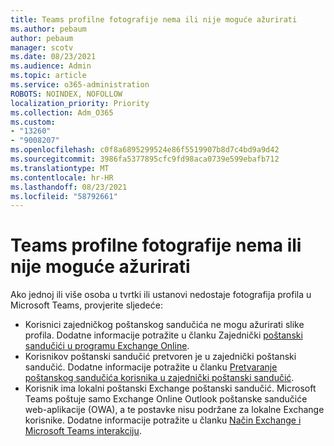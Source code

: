 ```yaml
---
title: Teams profilne fotografije nema ili nije moguće ažurirati
ms.author: pebaum
author: pebaum
manager: scotv
ms.date: 08/23/2021
ms.audience: Admin
ms.topic: article
ms.service: o365-administration
ROBOTS: NOINDEX, NOFOLLOW
localization_priority: Priority
ms.collection: Adm_O365
ms.custom:
- "13260"
- "9008207"
ms.openlocfilehash: c0f8a6895299524e86f5519907b8d7c4bd9a9d42
ms.sourcegitcommit: 3986fa5377895cfc9fd98aca0739e599ebafb712
ms.translationtype: MT
ms.contentlocale: hr-HR
ms.lasthandoff: 08/23/2021
ms.locfileid: "58792661"
---
```

# <a name="teams-profile-photo-is-missing-or-cant-be-updated"></a>Teams profilne fotografije nema ili nije moguće ažurirati

Ako jednoj ili više osoba u tvrtki ili ustanovi nedostaje fotografija profila u Microsoft Teams, provjerite sljedeće: 

- Korisnici zajedničkog poštanskog sandučića ne mogu ažurirati slike profila. Dodatne informacije potražite u članku Zajednički [poštanski sandučići u programu Exchange Online](https://docs.microsoft.com/exchange/collaboration-exo/shared-mailboxes). 
- Korisnikov poštanski sandučić pretvoren je u zajednički poštanski sandučić. Dodatne informacije potražite u članku [Pretvaranje poštanskog sandučića korisnika u zajednički poštanski sandučić](https://docs.microsoft.com/microsoft-365/admin/email/convert-user-mailbox-to-shared-mailbox). 
- Korisnik ima lokalni poštanski Exchange poštanski sandučić. Microsoft Teams poštuje samo Exchange Online Outlook poštanske sandučiće web-aplikacije (OWA), a te postavke nisu podržane za lokalne Exchange korisnike. Dodatne informacije potražite u članku [Način Exchange i Microsoft Teams interakciju](https://docs.microsoft.com/MicrosoftTeams/exchange-teams-interact). 